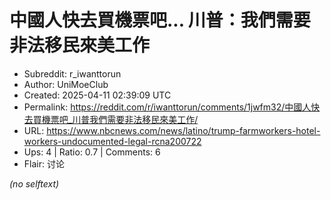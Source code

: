 # 中國人快去買機票吧... 川普：我們需要非法移民來美工作

- Subreddit: r_iwanttorun
- Author: UniMoeClub
- Created: 2025-04-11 02:39:09 UTC
- Permalink: https://reddit.com/r/iwanttorun/comments/1jwfm32/中國人快去買機票吧_川普我們需要非法移民來美工作/
- URL: https://www.nbcnews.com/news/latino/trump-farmworkers-hotel-workers-undocumented-legal-rcna200722
- Ups: 4 | Ratio: 0.7 | Comments: 6
- Flair: 讨论

_(no selftext)_
